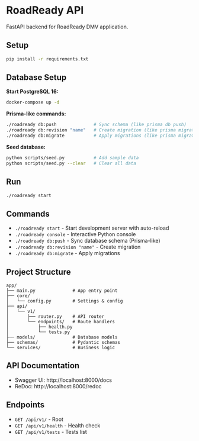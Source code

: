 # RoadReady API

FastAPI backend for RoadReady DMV application.

## Setup

```bash
pip install -r requirements.txt
```

## Database Setup

**Start PostgreSQL 16:**
```bash
docker-compose up -d
```

**Prisma-like commands:**
```bash
./roadready db:push              # Sync schema (like prisma db push)
./roadready db:revision "name"   # Create migration (like prisma migrate dev)
./roadready db:migrate           # Apply migrations (like prisma migrate deploy)
```

**Seed database:**
```bash
python scripts/seed.py           # Add sample data
python scripts/seed.py --clear   # Clear all data
```

## Run

```bash
./roadready start
```

## Commands

- `./roadready start` - Start development server with auto-reload
- `./roadready console` - Interactive Python console
- `./roadready db:push` - Sync database schema (Prisma-like)
- `./roadready db:revision "name"` - Create migration
- `./roadready db:migrate` - Apply migrations

## Project Structure

```
app/
├── main.py              # App entry point
├── core/
│   └── config.py        # Settings & config
├── api/
│   └── v1/
│       ├── router.py    # API router
│       └── endpoints/   # Route handlers
│           ├── health.py
│           └── tests.py
├── models/              # Database models
├── schemas/             # Pydantic schemas
└── services/            # Business logic
```

## API Documentation

- Swagger UI: http://localhost:8000/docs
- ReDoc: http://localhost:8000/redoc

## Endpoints

- `GET /api/v1/` - Root
- `GET /api/v1/health` - Health check
- `GET /api/v1/tests` - Tests list
